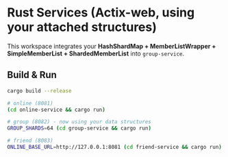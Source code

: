 
# Rust Services (Actix-web, using your attached structures)

This workspace integrates your **HashShardMap + MemberListWrapper + SimpleMemberList + ShardedMemberList** into `group-service`.

## Build & Run
```bash
cargo build --release

# online (8081)
(cd online-service && cargo run)

# group (8082) - now using your data structures
GROUP_SHARDS=64 (cd group-service && cargo run)

# friend (8083)
ONLINE_BASE_URL=http://127.0.0.1:8081 (cd friend-service && cargo run)
```
